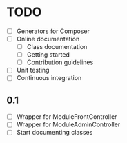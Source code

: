 # TODO
 - [ ] Generators for Composer
 - [ ] Online documentation
   - [ ] Class documentation
   - [ ] Getting started
   - [ ] Contribution guidelines
 - [ ] Unit testing
 - [ ] Continuous integration

## 0.1
 - [ ]	Wrapper for ModuleFrontController
 - [ ]	Wrapper for ModuleAdminController
 - [ ]	Start documenting classes
